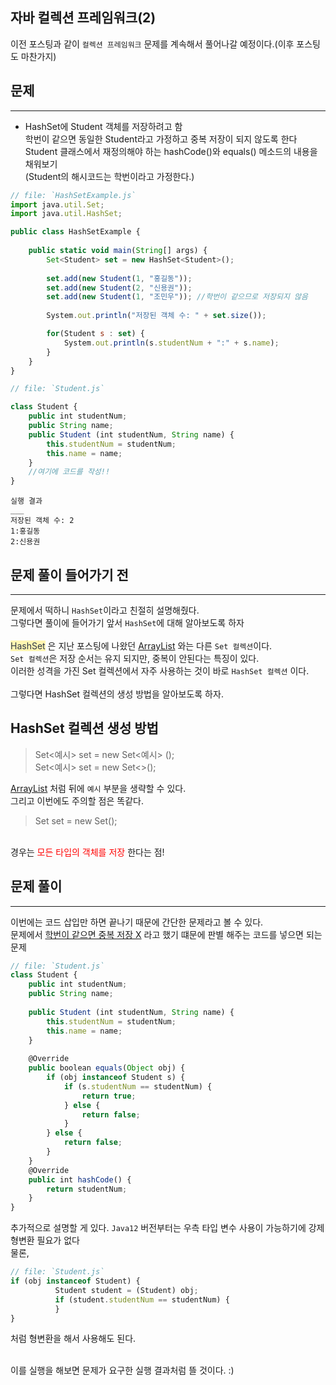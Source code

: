 ## 자바 컬렉션 프레임워크(2)
  이전 포스팅과 같이 `컬렉션 프레임워크` 문제를 계속해서 풀어나갈 예정이다.(이후 포스팅도 마찬가지) <br>
  
  
## 문제
___
+ HashSet에 Student 객체를 저장하려고 함<br>
  학번이 같으면 동일한 Student라고 가정하고 중복 저장이 되지 않도록 한다<br>
  Student 클래스에서 재정의해야 하는 hashCode()와 equals() 메소드의 내용을 채워보기<br>
  (Student의 해시코드는 학번이라고 가정한다.)
  
```js
// file: `HashSetExample.js`
import java.util.Set;
import java.util.HashSet;

public class HashSetExample {
 
    public static void main(String[] args) {
        Set<Student> set = new HashSet<Student>();
 
        set.add(new Student(1, "홍길동"));
        set.add(new Student(2, "신용권"));
        set.add(new Student(1, "조민우")); //학번이 같으므로 저장되지 않음
 
        System.out.println("저장된 객체 수: " + set.size());

        for(Student s : set) {
        	System.out.println(s.studentNum + ":" + s.name);
        }
    }
}
```
```js
// file: `Student.js`

class Student {
    public int studentNum;
    public String name;
    public Student (int studentNum, String name) {
        this.studentNum = studentNum;
        this.name = name;
    }
    //여기에 코드를 작성!!
}
```
```
실행 결과
___
저장된 객체 수: 2
1:홍길동
2:신용권
```

## 문제 풀이 들어가기 전
  ___
  문제에서 떡하니 `HashSet`이라고 친절히 설명해줬다.<br>
  그렇다면 풀이에 들어가기 앞서 `HashSet`에 대해 알아보도록 하자
  <br>
  <br>
  <span style="color:#2D3748;background-color:#fff5b1;">HashSet</span> 은 지난 포스팅에 나왔던 [ArrayList] 와는 다른 `Set 컬렉션`이다. <br>
  `Set 컬렉션`은 저장 순서는 유지 되지만, 중복이 안된다는 특징이 있다.<br>
  이러한 성격을 가진 Set 컬렉션에서 자주 사용하는 것이 바로 `HashSet 컬렉션` 이다.<br>
  <br>
  그렇다면 HashSet 컬렉션의 생성 방법을 알아보도록 하자.<br>

## HashSet 컬렉션 생성 방법
  > Set<예시> set = new Set<예시> (); <br>
  > Set<예시> set = new Set<>();

  [ArrayList] 처럼 뒤에 `예시` 부분을 생략할 수 있다.<br>
  그리고 이번에도 주의할 점은 똑같다.<br>
   > Set set = new Set();
  <br>
 경우는 <span style="color:red">모든 타입의 객체를 저장</span> 한다는 점!


  [ArrayList]:https://yuiloong.github.io/2023-09-02-java-posting/#%EB%AC%B8%EC%A0%9C-%ED%92%80%EC%9D%B4
  
## 문제 풀이
  ___
  이번에는 코드 삽입만 하면 끝나기 때문에 간단한 문제라고 볼 수 있다.<br>
  문제에서 <u>학번이 같으면 중복 저장 X</u> 라고 했기 떄문에 판별 해주는 코드를 넣으면 되는 문제<br>
  
```js
// file: `Student.js`
class Student {
    public int studentNum;
    public String name;
    
    public Student (int studentNum, String name) {
        this.studentNum = studentNum;
        this.name = name;
    }
    
    @Override
    public boolean equals(Object obj) {
        if (obj instanceof Student s) {
            if (s.studentNum == studentNum) {
                return true;
            } else {
                return false;
            }
        } else {
            return false;
        }
    }
    @Override
    public int hashCode() {
        return studentNum;
    }
}
```
  추가적으로 설명할 게 있다. `Java12` 버전부터는 우측 타입 변수 사용이 가능하기에 강제 형변환 필요가 없다<br>
  물론, 
   

  ```js
// file: `Student.js`
 if (obj instanceof Student) {
            Student student = (Student) obj;
            if (student.studentNum == studentNum) {
            }
  }
```
  처럼 형변환을 해서 사용해도 된다.
  
  <br>
  이를 실행을 해보면 문제가 요구한 실행 결과처럼 뜰 것이다. :)
